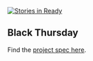 [![Stories in Ready](https://badge.waffle.io/ryt11/black_thursday.png?label=ready&title=Ready)](https://waffle.io/ryt11/black_thursday)
## Black Thursday

Find the [project spec here](https://github.com/turingschool/curriculum/blob/master/source/projects/black_thursday.markdown).
